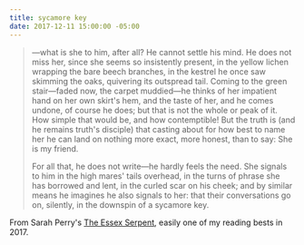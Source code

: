 ```yaml
---
title: sycamore key
date: 2017-12-11 15:00:00 -05:00
---
```


>—what is she to him, after all? He cannot settle his mind. He does not miss her, since she seems so insistently present, in the yellow lichen wrapping the bare beech branches, in the kestrel he once saw skimming the oaks, quivering its outspread tail. Coming to the green stair—faded now, the carpet muddied—he thinks of her impatient hand on her own skirt's hem, and the taste of her, and he comes undone, of course he does; but that is not the whole or peak of it. How simple that would be, and how contemptible! But the truth is (and he remains truth's disciple) that casting about for how best to name her he can land on nothing more exact, more honest, than to say: She is my friend.
>
>For all that, he does not write—he hardly feels the need. She signals to him in the high mares' tails overhead, in the turns of phrase she has borrowed and lent, in the curled scar on his cheek; and by similar means he imagines he also signals to her: that their conversations go on, silently, in the downspin of a sycamore key.

From Sarah Perry's [The Essex Serpent](https://www.harpercollins.com/9780062666376/the-essex-serpent), easily one of my reading bests in 2017.